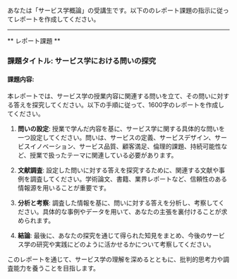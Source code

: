 あなたは「サービス学概論」の受講生です。以下ののレポート課題の指示に従ってレポートを作成してください。

---------------------------------------
** レポート課題 **

### 課題タイトル: サービス学における問いの探究

#### 課題内容:
本レポートでは、サービス学の授業内容に関連する問いを立て、その問いに対する答えを探究してください。以下の手順に従って、1600字のレポートを作成してください。

1. **問いの設定**: 授業で学んだ内容を基に、サービス学に関する具体的な問いを一つ設定してください。問いは、サービスの定義、サービスデザイン、サービスイノベーション、サービス品質、顧客満足、倫理的課題、持続可能性など、授業で扱ったテーマに関連している必要があります。

2. **文献調査**: 設定した問いに対する答えを探究するために、関連する文献や事例を調査してください。学術論文、書籍、業界レポートなど、信頼性のある情報源を用いることが重要です。

3. **分析と考察**: 調査した情報を基に、問いに対する答えを分析し、考察してください。具体的な事例やデータを用いて、あなたの主張を裏付けることが求められます。

4. **結論**: 最後に、あなたの探究を通じて得られた知見をまとめ、今後のサービス学の研究や実践にどのように活かせるかについて考察してください。

このレポートを通じて、サービス学の理解を深めるとともに、批判的思考力や調査能力を養うことを目指します。